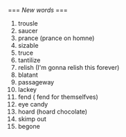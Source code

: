 === *New words* ===

1. trousle
2. saucer
3. prance (prance on homne)
4. sizable
5. truce
6. tantilize
7. relish (I'm gonna relish this forever)
8. blatant
9. passageway
10. lackey
11. fend ( fend for themselfves)
12. eye candy
13. hoard (hoard chocolate)
14. skimp out
15. begone

